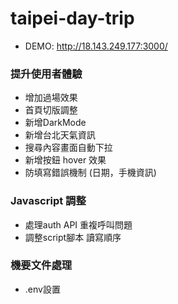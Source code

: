 # taipei-day-trip

- DEMO: http://18.143.249.177:3000/

### 提升使用者體驗
- 增加過場效果
- 首頁切版調整
- 新增DarkMode
- 新增台北天氣資訊
- 搜尋內容畫面自動下拉
- 新增按鈕 hover 效果
- 防填寫錯誤機制 (日期，手機資訊)

### Javascript 調整
- 處理auth API 重複呼叫問題
- 調整script腳本 讀寫順序

### 機要文件處理
- .env設置

